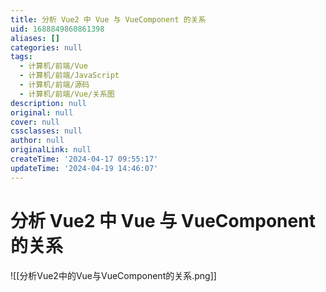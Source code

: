 ```yaml
---
title: 分析 Vue2 中 Vue 与 VueComponent 的关系
uid: 1688849860861398
aliases: []
categories: null
tags:
  - 计算机/前端/Vue
  - 计算机/前端/JavaScript
  - 计算机/前端/源码
  - 计算机/前端/Vue/关系图
description: null
original: null
cover: null
cssclasses: null
author: null
originalLink: null
createTime: '2024-04-17 09:55:17'
updateTime: '2024-04-19 14:46:07'
---
```


# 分析 Vue2 中 Vue 与 VueComponent 的关系

![[分析Vue2中的Vue与VueComponent的关系.png]]
